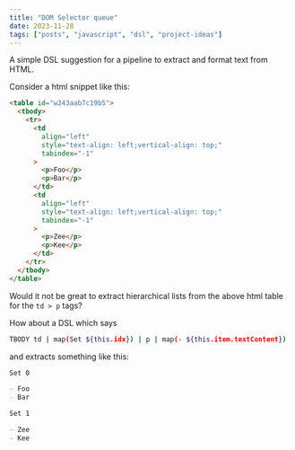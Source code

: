 ```yaml
---
title: "DOM Selector queue"
date: 2023-11-28
tags: ["posts", "javascript", "dsl", "project-ideas"]
---
```


A simple DSL suggestion for a pipeline to extract and format text from HTML.

<!-- excerpt -->

Consider a html snippet like this:

```html
<table id="w243aab7c19b5">
  <tbody>
    <tr>
      <td
        align="left"
        style="text-align: left;vertical-align: top;"
        tabindex="-1"
      >
        <p>Foo</p>
        <p>Bar</p>
      </td>
      <td
        align="left"
        style="text-align: left;vertical-align: top;"
        tabindex="-1"
      >
        <p>Zee</p>
        <p>Kee</p>
      </td>
    </tr>
  </tbody>
</table>
```

Would it not be great to extract hierarchical lists from the above html table
for the `td > p` tags?

How about a DSL which says

```bash
TBODY td | map(Set ${this.idx}) | p | map(- ${this.item.textContent})
```

and extracts something like this:

```markdown
Set 0

- Foo
- Bar

Set 1

- Zee
- Kee
```

